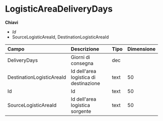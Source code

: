 # LogisticAreaDeliveryDays

  
 **Chiavi**

* _Id_
* SourceLogisticAreaId, DestinationLogisticAreaId

| Campo | Descrizione | Tipo | Dimensione |
| :--- | :--- | :--- | :--- |
| DeliveryDays | Giorni di consegna | dec |  |
| DestinationLogisticAreaId | Id dell'area logistica di destinazione | text | 50 |
| Id | Id | text | 50 |
| SourceLogisticAreaId | Id dell'area logistica sorgente | text | 50 |

